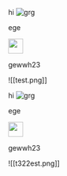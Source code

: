 hi
![grg](test.png "fw")

ege

<img src="ttt/test.png" ege33 style="width:30px">


gewwh23

![[test.png]]

hi
![grg](te33st.png "fw")

ege

<img src="tet5st.png" ege33 style="width:30px">


gewwh23

![[t322est.png]]